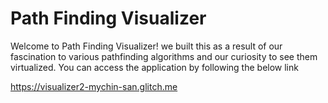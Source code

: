 Path Finding Visualizer
=================

Welcome to Path Finding Visualizer! we built this as a result of our fascination to various pathfinding algorithms and our curiosity to see them virtualized.
You can access the application by following the below link 

https://visualizer2-mychin-san.glitch.me
